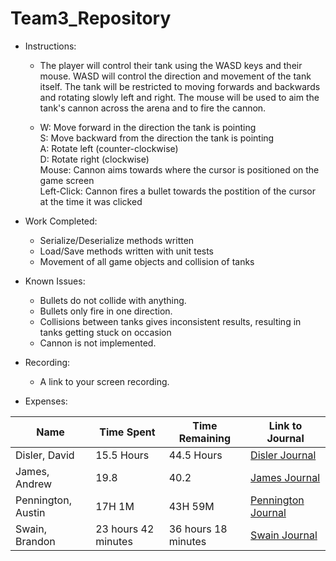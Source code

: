 # Team3_Repository

* Instructions: 
  * The player will control their tank using the WASD keys and their mouse. WASD will control the direction and movement of the tank itself. The tank will be restricted to moving forwards and backwards and rotating slowly left and right. The mouse will be used to aim the tank's cannon across the arena and to fire the cannon.

  * W: Move forward in the direction the tank is pointing  
S: Move backward from the direction the tank is pointing  
A: Rotate left (counter-clockwise)   
D: Rotate right (clockwise)  
Mouse: Cannon aims towards where the cursor is positioned on the game screen   
Left-Click: Cannon fires a bullet towards the postition of the cursor at the time it was clicked  

* Work Completed: 
  * Serialize/Deserialize methods written
  * Load/Save methods written with unit tests
  * Movement of all game objects and collision of tanks
* Known Issues: 
  * Bullets do not collide with anything.
  * Bullets only fire in one direction.
  * Collisions between tanks gives inconsistent results, resulting in tanks getting stuck on occasion
  * Cannon is not implemented.
* Recording: 
  * A link to your screen recording.
* Expenses:    

Name | Time Spent | Time Remaining | Link to Journal
------ | ------ | ------ | ------
Disler, David | 15.5 Hours | 44.5 Hours | [Disler Journal](https://github.com/Cps209-Team-3/Team3_Repository/wiki/DislerJournal)
James, Andrew | 19.8 | 40.2 | [James Journal](https://github.com/Cps209-Team-3/Team3_Repository/wiki/JamesJournal)
Pennington, Austin | 17H 1M | 43H 59M | [Pennington Journal](https://github.com/Cps209-Team-3/Team3_Repository/wiki/PenningtonJournal)
Swain, Brandon | 23 hours 42 minutes | 36 hours 18 minutes | [Swain Journal](https://github.com/Cps209-Team-3/Team3_Repository/wiki/SwainJournal)

